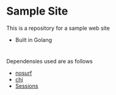 # Sample Site

This is a repository for a sample web site

- Built in Golang
#
Dependensies used are as follows 
- [nosurf](github.com/justinas/nosurf)
- [chi](github.com/go-chi/chi)
- [Sessions](github.com/alexedwards/scs/v2)
#